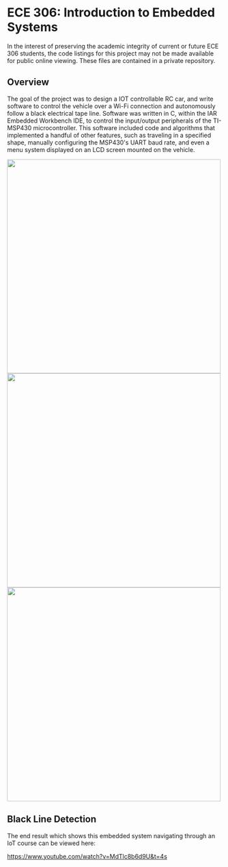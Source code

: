 # ECE 306: Introduction to Embedded Systems

In the interest of preserving the academic integrity of current or future ECE 306 students, the code listings for this project may not be made available for public online viewing. These files are contained in a private repository.

## Overview

The goal of the project was to design a IOT controllable RC car, and write software to control the vehicle over a Wi-Fi connection and autonomously follow a black electrical tape line. Software was written in C, within the IAR Embedded Workbench IDE, to control the input/output peripherals of the TI-MSP430 microcontroller. This software included code and algorithms that implemented a handful of other features, such as traveling in a specified shape, manually configuring the MSP430's UART baud rate, and even a menu system displayed on an LCD screen mounted on the vehicle.

<p float="left">
  <img src="https://i.imgur.com/DuABxr1.png" width="500" />
  <img src="https://i.imgur.com/3wimK3W.png" width="500" /> 
  <img src="https://i.imgur.com/CLa24OK.png" width="500" /> 
</p>




## Black Line Detection



The end result which shows this embedded system navigating through an IoT course can be viewed here:

https://www.youtube.com/watch?v=MdTlc8b6d9U&t=4s

